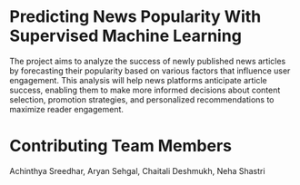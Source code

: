 # Predicting News Popularity With Supervised Machine Learning
The project aims to analyze the success of newly published news articles by forecasting their popularity based on various factors that influence user engagement. This analysis will help news platforms anticipate article success, enabling them to make more informed decisions about content selection, promotion strategies, and personalized recommendations to maximize reader engagement.

# Contributing Team Members
Achinthya Sreedhar, Aryan Sehgal, Chaitali Deshmukh, Neha Shastri
